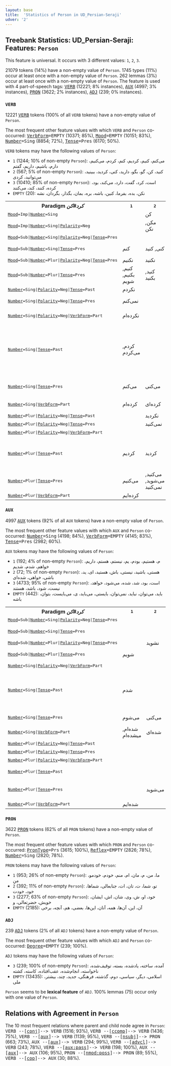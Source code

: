```yaml
---
layout: base
title:  'Statistics of Person in UD_Persian-Seraji'
udver: '2'
---
```


## Treebank Statistics: UD_Persian-Seraji: Features: `Person`

This feature is universal.
It occurs with 3 different values: `1`, `2`, `3`.

21079 tokens (14%) have a non-empty value of `Person`.
1745 types (11%) occur at least once with a non-empty value of `Person`.
262 lemmas (3%) occur at least once with a non-empty value of `Person`.
The feature is used with 4 part-of-speech tags: <tt><a href="fa_seraji-pos-VERB.html">VERB</a></tt> (12221; 8% instances), <tt><a href="fa_seraji-pos-AUX.html">AUX</a></tt> (4997; 3% instances), <tt><a href="fa_seraji-pos-PRON.html">PRON</a></tt> (3622; 2% instances), <tt><a href="fa_seraji-pos-ADJ.html">ADJ</a></tt> (239; 0% instances).

### `VERB`

12221 <tt><a href="fa_seraji-pos-VERB.html">VERB</a></tt> tokens (100% of all `VERB` tokens) have a non-empty value of `Person`.

The most frequent other feature values with which `VERB` and `Person` co-occurred: <tt><a href="fa_seraji-feat-VerbForm.html">VerbForm</a></tt><tt>=EMPTY</tt> (10371; 85%), <tt><a href="fa_seraji-feat-Mood.html">Mood</a></tt><tt>=EMPTY</tt> (10151; 83%), <tt><a href="fa_seraji-feat-Number.html">Number</a></tt><tt>=Sing</tt> (8854; 72%), <tt><a href="fa_seraji-feat-Tense.html">Tense</a></tt><tt>=Pres</tt> (6170; 50%).

`VERB` tokens may have the following values of `Person`:

* `1` (1244; 10% of non-empty `Person`): می‌کنم، کنیم، کردیم، کنم، کردم، می‌کنیم، دارم، باشیم، داریم، گفتم
* `2` (567; 5% of non-empty `Person`): کنید، کن، گو، بگو، دارید، کنی، کردید، ببینید، می‌توانید، کردی
* `3` (10410; 85% of non-empty `Person`): است، کرد، گفت، دارد، می‌کند، بود، کرده، کنند، کند، می‌کنند
* `EMPTY` (20): نکن، بده، بفرما، کنین، باشه، بره، بمان، بگذار، بگردان، نشه

<table>
  <tr><th>Paradigm <i>کرد#کن</i></th><th><tt>1</tt></th><th><tt>2</tt></th><th><tt>3</tt></th></tr>
  <tr><td><tt><tt><a href="fa_seraji-feat-Mood.html">Mood</a></tt><tt>=Imp</tt>|<tt><a href="fa_seraji-feat-Number.html">Number</a></tt><tt>=Sing</tt></tt></td><td></td><td>کن</td><td></td></tr>
  <tr><td><tt><tt><a href="fa_seraji-feat-Mood.html">Mood</a></tt><tt>=Imp</tt>|<tt><a href="fa_seraji-feat-Number.html">Number</a></tt><tt>=Sing</tt>|<tt><a href="fa_seraji-feat-Polarity.html">Polarity</a></tt><tt>=Neg</tt></tt></td><td></td><td>مکن, نکن</td><td></td></tr>
  <tr><td><tt><tt><a href="fa_seraji-feat-Mood.html">Mood</a></tt><tt>=Sub</tt>|<tt><a href="fa_seraji-feat-Number.html">Number</a></tt><tt>=Sing</tt>|<tt><a href="fa_seraji-feat-Polarity.html">Polarity</a></tt><tt>=Neg</tt>|<tt><a href="fa_seraji-feat-Tense.html">Tense</a></tt><tt>=Pres</tt></tt></td><td></td><td></td><td>نشود</td></tr>
  <tr><td><tt><tt><a href="fa_seraji-feat-Mood.html">Mood</a></tt><tt>=Sub</tt>|<tt><a href="fa_seraji-feat-Number.html">Number</a></tt><tt>=Sing</tt>|<tt><a href="fa_seraji-feat-Tense.html">Tense</a></tt><tt>=Pres</tt></tt></td><td>کنم</td><td>کنی, کنید</td><td>کند, شود, بشود</td></tr>
  <tr><td><tt><tt><a href="fa_seraji-feat-Mood.html">Mood</a></tt><tt>=Sub</tt>|<tt><a href="fa_seraji-feat-Number.html">Number</a></tt><tt>=Plur</tt>|<tt><a href="fa_seraji-feat-Polarity.html">Polarity</a></tt><tt>=Neg</tt>|<tt><a href="fa_seraji-feat-Tense.html">Tense</a></tt><tt>=Pres</tt></tt></td><td>نکنیم</td><td>نکنید</td><td>نکنند</td></tr>
  <tr><td><tt><tt><a href="fa_seraji-feat-Mood.html">Mood</a></tt><tt>=Sub</tt>|<tt><a href="fa_seraji-feat-Number.html">Number</a></tt><tt>=Plur</tt>|<tt><a href="fa_seraji-feat-Tense.html">Tense</a></tt><tt>=Pres</tt></tt></td><td>کنیم, بکنیم, شویم</td><td>کنید, بکنید</td><td>کنند, بکنند, شوند</td></tr>
  <tr><td><tt><tt><a href="fa_seraji-feat-Number.html">Number</a></tt><tt>=Sing</tt>|<tt><a href="fa_seraji-feat-Polarity.html">Polarity</a></tt><tt>=Neg</tt>|<tt><a href="fa_seraji-feat-Tense.html">Tense</a></tt><tt>=Past</tt></tt></td><td>نکردم</td><td></td><td></td></tr>
  <tr><td><tt><tt><a href="fa_seraji-feat-Number.html">Number</a></tt><tt>=Sing</tt>|<tt><a href="fa_seraji-feat-Polarity.html">Polarity</a></tt><tt>=Neg</tt>|<tt><a href="fa_seraji-feat-Tense.html">Tense</a></tt><tt>=Pres</tt></tt></td><td>نمی‌کنم</td><td></td><td>نمی‌کند, نمی‌شود</td></tr>
  <tr><td><tt><tt><a href="fa_seraji-feat-Number.html">Number</a></tt><tt>=Sing</tt>|<tt><a href="fa_seraji-feat-Polarity.html">Polarity</a></tt><tt>=Neg</tt>|<tt><a href="fa_seraji-feat-VerbForm.html">VerbForm</a></tt><tt>=Part</tt></tt></td><td>نکرده‌ام</td><td></td><td>نکرده, نشده</td></tr>
  <tr><td><tt><tt><a href="fa_seraji-feat-Number.html">Number</a></tt><tt>=Sing</tt>|<tt><a href="fa_seraji-feat-Tense.html">Tense</a></tt><tt>=Past</tt></tt></td><td>کردم, می‌کردم</td><td></td><td>کرد, می‌کرد, شد, نکرد, می‌شد, نشد, نمی‌شد, کرده</td></tr>
  <tr><td><tt><tt><a href="fa_seraji-feat-Number.html">Number</a></tt><tt>=Sing</tt>|<tt><a href="fa_seraji-feat-Tense.html">Tense</a></tt><tt>=Pres</tt></tt></td><td>می‌کنم</td><td>می‌کنی</td><td>می‌کند, می‌شود, نمی‌شود</td></tr>
  <tr><td><tt><tt><a href="fa_seraji-feat-Number.html">Number</a></tt><tt>=Sing</tt>|<tt><a href="fa_seraji-feat-VerbForm.html">VerbForm</a></tt><tt>=Part</tt></tt></td><td>کرده‌ام</td><td>کرده‌ای</td><td>کرده, شده</td></tr>
  <tr><td><tt><tt><a href="fa_seraji-feat-Number.html">Number</a></tt><tt>=Plur</tt>|<tt><a href="fa_seraji-feat-Polarity.html">Polarity</a></tt><tt>=Neg</tt>|<tt><a href="fa_seraji-feat-Tense.html">Tense</a></tt><tt>=Past</tt></tt></td><td></td><td>نکردید</td><td>نکردند</td></tr>
  <tr><td><tt><tt><a href="fa_seraji-feat-Number.html">Number</a></tt><tt>=Plur</tt>|<tt><a href="fa_seraji-feat-Polarity.html">Polarity</a></tt><tt>=Neg</tt>|<tt><a href="fa_seraji-feat-Tense.html">Tense</a></tt><tt>=Pres</tt></tt></td><td></td><td>نمی‌کنید</td><td>نمی‌کنند</td></tr>
  <tr><td><tt><tt><a href="fa_seraji-feat-Number.html">Number</a></tt><tt>=Plur</tt>|<tt><a href="fa_seraji-feat-Polarity.html">Polarity</a></tt><tt>=Neg</tt>|<tt><a href="fa_seraji-feat-VerbForm.html">VerbForm</a></tt><tt>=Part</tt></tt></td><td></td><td></td><td>نکرده‌اند</td></tr>
  <tr><td><tt><tt><a href="fa_seraji-feat-Number.html">Number</a></tt><tt>=Plur</tt>|<tt><a href="fa_seraji-feat-Tense.html">Tense</a></tt><tt>=Past</tt></tt></td><td>کردیم</td><td>کردید</td><td>کردند, می‌کردند, شدند, می‌شدند, کنند</td></tr>
  <tr><td><tt><tt><a href="fa_seraji-feat-Number.html">Number</a></tt><tt>=Plur</tt>|<tt><a href="fa_seraji-feat-Tense.html">Tense</a></tt><tt>=Pres</tt></tt></td><td>می‌کنیم</td><td>می‌کنید, می‌شوید, نمی‌کنید</td><td>می‌کنند, می‌شوند</td></tr>
  <tr><td><tt><tt><a href="fa_seraji-feat-Number.html">Number</a></tt><tt>=Plur</tt>|<tt><a href="fa_seraji-feat-VerbForm.html">VerbForm</a></tt><tt>=Part</tt></tt></td><td>کرده‌ایم</td><td></td><td>کرده‌اند</td></tr>
</table>

### `AUX`

4997 <tt><a href="fa_seraji-pos-AUX.html">AUX</a></tt> tokens (92% of all `AUX` tokens) have a non-empty value of `Person`.

The most frequent other feature values with which `AUX` and `Person` co-occurred: <tt><a href="fa_seraji-feat-Number.html">Number</a></tt><tt>=Sing</tt> (4198; 84%), <tt><a href="fa_seraji-feat-VerbForm.html">VerbForm</a></tt><tt>=EMPTY</tt> (4145; 83%), <tt><a href="fa_seraji-feat-Tense.html">Tense</a></tt><tt>=Pres</tt> (2982; 60%).

`AUX` tokens may have the following values of `Person`:

* `1` (192; 4% of non-empty `Person`): م، هستیم، بودم، یم، نیستم، هستم، داریم، خواهم، شدم، شدیم
* `2` (72; 1% of non-empty `Person`): هستی، باشید، نیستی، باش، هستید، ای، ید، باشی، خواهی، شده‌ای
* `3` (4733; 95% of non-empty `Person`): است، بود، شد، شده، می‌شود، خواهد، نیست، شود، باشد، هستند
* `EMPTY` (442): باید، می‌توان، نباید، نمی‌توان، بایستی، می‌باید، ی، می‌بایست، بتوان، باشه

<table>
  <tr><th>Paradigm <i>کرد#کن</i></th><th><tt>1</tt></th><th><tt>2</tt></th><th><tt>3</tt></th></tr>
  <tr><td><tt><tt><a href="fa_seraji-feat-Mood.html">Mood</a></tt><tt>=Sub</tt>|<tt><a href="fa_seraji-feat-Number.html">Number</a></tt><tt>=Sing</tt>|<tt><a href="fa_seraji-feat-Polarity.html">Polarity</a></tt><tt>=Neg</tt>|<tt><a href="fa_seraji-feat-Tense.html">Tense</a></tt><tt>=Pres</tt></tt></td><td></td><td></td><td>نشود</td></tr>
  <tr><td><tt><tt><a href="fa_seraji-feat-Mood.html">Mood</a></tt><tt>=Sub</tt>|<tt><a href="fa_seraji-feat-Number.html">Number</a></tt><tt>=Sing</tt>|<tt><a href="fa_seraji-feat-Tense.html">Tense</a></tt><tt>=Pres</tt></tt></td><td></td><td></td><td>شود, بشود</td></tr>
  <tr><td><tt><tt><a href="fa_seraji-feat-Mood.html">Mood</a></tt><tt>=Sub</tt>|<tt><a href="fa_seraji-feat-Number.html">Number</a></tt><tt>=Plur</tt>|<tt><a href="fa_seraji-feat-Polarity.html">Polarity</a></tt><tt>=Neg</tt>|<tt><a href="fa_seraji-feat-Tense.html">Tense</a></tt><tt>=Pres</tt></tt></td><td></td><td>نشوید</td><td></td></tr>
  <tr><td><tt><tt><a href="fa_seraji-feat-Mood.html">Mood</a></tt><tt>=Sub</tt>|<tt><a href="fa_seraji-feat-Number.html">Number</a></tt><tt>=Plur</tt>|<tt><a href="fa_seraji-feat-Tense.html">Tense</a></tt><tt>=Pres</tt></tt></td><td>شویم</td><td></td><td>شوند, کنند</td></tr>
  <tr><td><tt><tt><a href="fa_seraji-feat-Number.html">Number</a></tt><tt>=Sing</tt>|<tt><a href="fa_seraji-feat-Polarity.html">Polarity</a></tt><tt>=Neg</tt>|<tt><a href="fa_seraji-feat-VerbForm.html">VerbForm</a></tt><tt>=Part</tt></tt></td><td></td><td></td><td>نشده</td></tr>
  <tr><td><tt><tt><a href="fa_seraji-feat-Number.html">Number</a></tt><tt>=Sing</tt>|<tt><a href="fa_seraji-feat-Tense.html">Tense</a></tt><tt>=Past</tt></tt></td><td>شدم</td><td></td><td>شد, می‌شد, نشد, نمی‌شد, می‌کرد, کرد</td></tr>
  <tr><td><tt><tt><a href="fa_seraji-feat-Number.html">Number</a></tt><tt>=Sing</tt>|<tt><a href="fa_seraji-feat-Tense.html">Tense</a></tt><tt>=Pres</tt></tt></td><td>می‌شوم</td><td>می‌کنی</td><td>می‌شود, نمی‌شود</td></tr>
  <tr><td><tt><tt><a href="fa_seraji-feat-Number.html">Number</a></tt><tt>=Sing</tt>|<tt><a href="fa_seraji-feat-VerbForm.html">VerbForm</a></tt><tt>=Part</tt></tt></td><td>شده‌ام, میشده‌ام</td><td>شده‌ای</td><td>شده, نشده</td></tr>
  <tr><td><tt><tt><a href="fa_seraji-feat-Number.html">Number</a></tt><tt>=Plur</tt>|<tt><a href="fa_seraji-feat-Polarity.html">Polarity</a></tt><tt>=Neg</tt>|<tt><a href="fa_seraji-feat-Tense.html">Tense</a></tt><tt>=Past</tt></tt></td><td></td><td></td><td>نشده‌اند</td></tr>
  <tr><td><tt><tt><a href="fa_seraji-feat-Number.html">Number</a></tt><tt>=Plur</tt>|<tt><a href="fa_seraji-feat-Polarity.html">Polarity</a></tt><tt>=Neg</tt>|<tt><a href="fa_seraji-feat-Tense.html">Tense</a></tt><tt>=Pres</tt></tt></td><td></td><td></td><td>نمی‌شوند</td></tr>
  <tr><td><tt><tt><a href="fa_seraji-feat-Number.html">Number</a></tt><tt>=Plur</tt>|<tt><a href="fa_seraji-feat-Polarity.html">Polarity</a></tt><tt>=Neg</tt>|<tt><a href="fa_seraji-feat-VerbForm.html">VerbForm</a></tt><tt>=Part</tt></tt></td><td></td><td></td><td>نشده‌اند</td></tr>
  <tr><td><tt><tt><a href="fa_seraji-feat-Number.html">Number</a></tt><tt>=Plur</tt>|<tt><a href="fa_seraji-feat-Tense.html">Tense</a></tt><tt>=Past</tt></tt></td><td></td><td></td><td>شدند, می‌شدند</td></tr>
  <tr><td><tt><tt><a href="fa_seraji-feat-Number.html">Number</a></tt><tt>=Plur</tt>|<tt><a href="fa_seraji-feat-Tense.html">Tense</a></tt><tt>=Pres</tt></tt></td><td></td><td>می‌شوید</td><td>می‌شوند, نمی‌شوند, می‌کنند</td></tr>
  <tr><td><tt><tt><a href="fa_seraji-feat-Number.html">Number</a></tt><tt>=Plur</tt>|<tt><a href="fa_seraji-feat-VerbForm.html">VerbForm</a></tt><tt>=Part</tt></tt></td><td>شده‌ایم</td><td></td><td></td></tr>
</table>

### `PRON`

3622 <tt><a href="fa_seraji-pos-PRON.html">PRON</a></tt> tokens (62% of all `PRON` tokens) have a non-empty value of `Person`.

The most frequent other feature values with which `PRON` and `Person` co-occurred: <tt><a href="fa_seraji-feat-PronType.html">PronType</a></tt><tt>=Prs</tt> (3615; 100%), <tt><a href="fa_seraji-feat-Reflex.html">Reflex</a></tt><tt>=EMPTY</tt> (2826; 78%), <tt><a href="fa_seraji-feat-Number.html">Number</a></tt><tt>=Sing</tt> (2820; 78%).

`PRON` tokens may have the following values of `Person`:

* `1` (953; 26% of non-empty `Person`): ما، من، م، مان، ام، منم، خودم، خودمو، منِ
* `2` (392; 11% of non-empty `Person`): تو، شما، ت، تان، ات، جنابعالی، شماها، خود، خودت
* `3` (2277; 63% of non-empty `Person`): خود، او، ش، وی، شان، اش، ایشان، خویش، حضرتعالی، و
* `EMPTY` (2185): آن، این، آن‌ها، همه، آنان، این‌ها، بعضی، هم، آنچه، برخی

### `ADJ`

239 <tt><a href="fa_seraji-pos-ADJ.html">ADJ</a></tt> tokens (2% of all `ADJ` tokens) have a non-empty value of `Person`.

The most frequent other feature values with which `ADJ` and `Person` co-occurred: <tt><a href="fa_seraji-feat-Degree.html">Degree</a></tt><tt>=EMPTY</tt> (239; 100%).

`ADJ` tokens may have the following values of `Person`:

* `3` (239; 100% of non-empty `Person`): آمده، ساخته، یادشده، بسته، توقیف‌شده، ناخواسته، انجام‌شده، عقب‌افتاده، کاسته، کشته
* `EMPTY` (13435): اسلامی، دیگر، سیاسی، دوم، گذشته، فرهنگی، جدید، چند، بیشتر، ملی

`Person` seems to be **lexical feature** of `ADJ`. 100% lemmas (75) occur only with one value of `Person`.

## Relations with Agreement in `Person`

The 10 most frequent relations where parent and child node agree in `Person`:
<tt>VERB --[<tt><a href="fa_seraji-dep-conj.html">conj</a></tt>]--> VERB</tt> (1516; 93%),
<tt>VERB --[<tt><a href="fa_seraji-dep-ccomp.html">ccomp</a></tt>]--> VERB</tt> (1436; 75%),
<tt>VERB --[<tt><a href="fa_seraji-dep-aux.html">aux</a></tt>]--> VERB</tt> (1139; 95%),
<tt>VERB --[<tt><a href="fa_seraji-dep-nsubj.html">nsubj</a></tt>]--> PRON</tt> (663; 73%),
<tt>AUX --[<tt><a href="fa_seraji-dep-aux.html">aux</a></tt>]--> VERB</tt> (294; 99%),
<tt>VERB --[<tt><a href="fa_seraji-dep-advcl.html">advcl</a></tt>]--> VERB</tt> (243; 78%),
<tt>VERB --[<tt><a href="fa_seraji-dep-aux-pass.html">aux:pass</a></tt>]--> VERB</tt> (198; 100%),
<tt>AUX --[<tt><a href="fa_seraji-dep-aux.html">aux</a></tt>]--> AUX</tt> (106; 95%),
<tt>PRON --[<tt><a href="fa_seraji-dep-nmod-poss.html">nmod:poss</a></tt>]--> PRON</tt> (89; 55%),
<tt>VERB --[<tt><a href="fa_seraji-dep-cop.html">cop</a></tt>]--> AUX</tt> (30; 88%).

